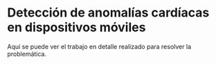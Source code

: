 # Detección de anomalías cardíacas en dispositivos móviles

Aquí se puede ver el trabajo en detalle realizado para resolver la problemática.
